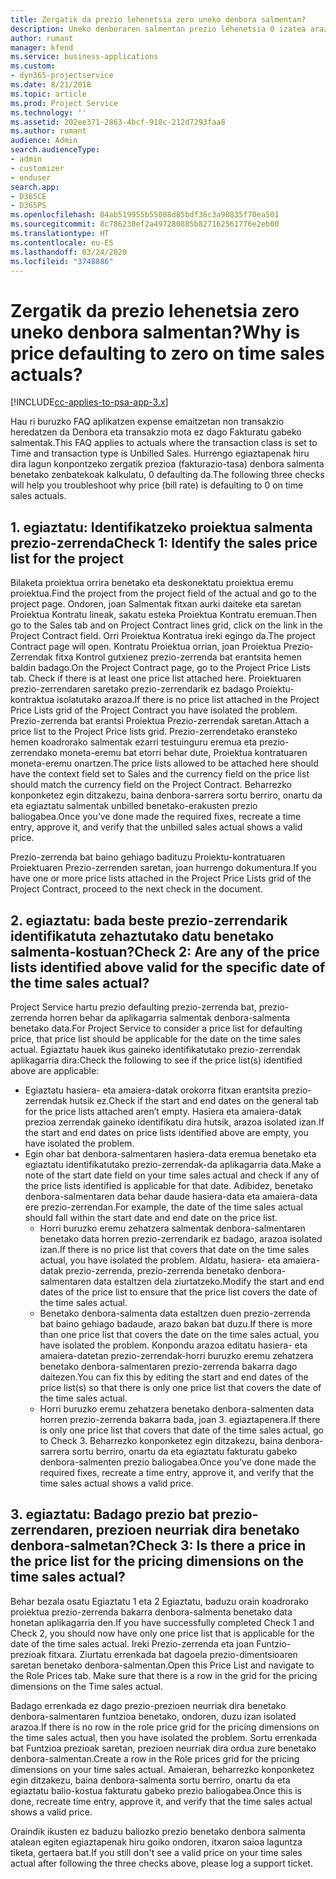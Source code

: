 ```yaml
---
title: Zergatik da prezio lehenetsia zero uneko denbora salmentan?
description: Uneko denboraren salmentan prezio lehenetsia 0 izatea arazoa konpontzeko.
author: rumant
manager: kfend
ms.service: business-applications
ms.custom:
- dyn365-projectservice
ms.date: 8/21/2018
ms.topic: article
ms.prod: Project Service
ms.technology: ''
ms.assetid: 202ee371-2863-4bcf-918c-212d7293faa8
ms.author: rumant
audience: Admin
search.audienceType:
- admin
- customizer
- enduser
search.app:
- D365CE
- D365PS
ms.openlocfilehash: 04ab519955b55088d85bdf36c3a90835f70ea501
ms.sourcegitcommit: 8c786230ef2a497280885b827162561776e2eb00
ms.translationtype: HT
ms.contentlocale: eu-ES
ms.lasthandoff: 03/24/2020
ms.locfileid: "3748886"
---
```

# <a name="why-is-price-defaulting-to-zero-on-time-sales-actuals"></a><span data-ttu-id="5ccdb-103">Zergatik da prezio lehenetsia zero uneko denbora salmentan?</span><span class="sxs-lookup"><span data-stu-id="5ccdb-103">Why is price defaulting to zero on time sales actuals?</span></span>

[!INCLUDE[cc-applies-to-psa-app-3.x](../includes/cc-applies-to-psa-app-3x.md)]

<span data-ttu-id="5ccdb-104">Hau ri buruzko FAQ aplikatzen expense emaitzetan non transakzio heredatzen da Denbora eta transakzio mota ez dago Fakturatu gabeko salmentak.</span><span class="sxs-lookup"><span data-stu-id="5ccdb-104">This FAQ applies to actuals where the transaction class is set to Time and transaction type is Unbilled Sales.</span></span> <span data-ttu-id="5ccdb-105">Hurrengo egiaztapenak hiru dira lagun konpontzeko zergatik prezioa (fakturazio-tasa) denbora salmenta benetako zenbatekoak kalkulatu, 0 defaulting da.</span><span class="sxs-lookup"><span data-stu-id="5ccdb-105">The following three checks will help you troubleshoot why price (bill rate) is defaulting to 0 on time sales actuals.</span></span>

## <a name="check-1-identify-the-sales-price-list-for-the-project"></a><span data-ttu-id="5ccdb-106">1. egiaztatu: Identifikatzeko proiektua salmenta prezio-zerrenda</span><span class="sxs-lookup"><span data-stu-id="5ccdb-106">Check 1: Identify the sales price list for the project</span></span>

<span data-ttu-id="5ccdb-107">Bilaketa proiektua orrira benetako eta deskonektatu proiektua eremu proiektua.</span><span class="sxs-lookup"><span data-stu-id="5ccdb-107">Find the project from the project field of the actual and go to the project page.</span></span> <span data-ttu-id="5ccdb-108">Ondoren, joan Salmentak fitxan aurki daiteke eta saretan Proiektua Kontratu lineak, sakatu esteka Proiektua Kontratu eremuan.</span><span class="sxs-lookup"><span data-stu-id="5ccdb-108">Then go to the Sales tab and on Project Contract lines grid, click on the link in the Project Contract field.</span></span> <span data-ttu-id="5ccdb-109">Orri Proiektua Kontratua ireki egingo da.</span><span class="sxs-lookup"><span data-stu-id="5ccdb-109">The project Contract page will open.</span></span> <span data-ttu-id="5ccdb-110">Kontratu Proiektua orrian, joan Proiektua Prezio-Zerrendak fitxa Kontrol gutxienez prezio-zerrenda bat erantsita hemen baldin badago.</span><span class="sxs-lookup"><span data-stu-id="5ccdb-110">On the Project Contract page, go to the Project Price Lists tab. Check if there is at least one price list attached here.</span></span> <span data-ttu-id="5ccdb-111">Proiektuaren prezio-zerrendaren saretako prezio-zerrendarik ez badago Proiektu-kontraktua isolatutako arazoa.</span><span class="sxs-lookup"><span data-stu-id="5ccdb-111">If there is no price list attached in the Project Price Lists grid of the Project Contract you have isolated the problem.</span></span> <span data-ttu-id="5ccdb-112">Prezio-zerrenda bat erantsi Proiektua Prezio-zerrendak saretan.</span><span class="sxs-lookup"><span data-stu-id="5ccdb-112">Attach a price list to the Project Price lists grid.</span></span> <span data-ttu-id="5ccdb-113">Prezio-zerrendetako eransteko hemen koadrorako salmentak ezarri testuinguru eremua eta prezio-zerrendako moneta-eremu bat etorri behar dute, Proiektua kontratuaren moneta-eremu onartzen.</span><span class="sxs-lookup"><span data-stu-id="5ccdb-113">The price lists allowed to be attached here should have the context field set to Sales and the currency field on the price list should match the currency field on the Project Contract.</span></span> <span data-ttu-id="5ccdb-114">Beharrezko konponketez egin ditzakezu, baina denbora-sarrera sortu berriro, onartu da eta egiaztatu salmentak unbilled benetako-erakusten prezio baliogabea.</span><span class="sxs-lookup"><span data-stu-id="5ccdb-114">Once you’ve done made the required fixes, recreate a time entry, approve it, and verify that the unbilled sales actual shows a valid price.</span></span> 

<span data-ttu-id="5ccdb-115">Prezio-zerrenda bat baino gehiago badituzu Proiektu-kontratuaren Proiektuaren Prezio-zerrenden saretan, joan hurrengo dokumentura.</span><span class="sxs-lookup"><span data-stu-id="5ccdb-115">If you have one or more price lists attached in the Project Price Lists grid of the Project Contract, proceed to the next check in the document.</span></span>

## <a name="check-2-are-any-of-the-price-lists-identified-above-valid-for-the-specific-date-of-the-time-sales-actual"></a><span data-ttu-id="5ccdb-116">2. egiaztatu: bada beste prezio-zerrendarik identifikatuta zehaztutako datu benetako salmenta-kostuan?</span><span class="sxs-lookup"><span data-stu-id="5ccdb-116">Check 2: Are any of the price lists identified above valid for the specific date of the time sales actual?</span></span>

<span data-ttu-id="5ccdb-117">Project Service hartu prezio defaulting prezio-zerrenda bat, prezio-zerrenda horren behar da aplikagarria salmentak denbora-salmenta benetako data.</span><span class="sxs-lookup"><span data-stu-id="5ccdb-117">For Project Service to consider a price list for defaulting price, that price list should be applicable for the date on the time sales actual.</span></span> <span data-ttu-id="5ccdb-118">Egiaztatu hauek ikus gaineko identifikatutako prezio-zerrendak aplikagarria dira:</span><span class="sxs-lookup"><span data-stu-id="5ccdb-118">Check the following to see if the price list(s) identified above are applicable:</span></span>
- <span data-ttu-id="5ccdb-119">Egiaztatu hasiera- eta amaiera-datak orokorra fitxan erantsita prezio-zerrendak hutsik ez.</span><span class="sxs-lookup"><span data-stu-id="5ccdb-119">Check if the start and end dates on the general tab for the price lists attached aren’t empty.</span></span> <span data-ttu-id="5ccdb-120">Hasiera eta amaiera-datak prezioa zerrendak gaineko identifikatu dira hutsik, arazoa isolated izan.</span><span class="sxs-lookup"><span data-stu-id="5ccdb-120">If the start and end dates on price lists identified above are empty, you have isolated the problem.</span></span> 
- <span data-ttu-id="5ccdb-121">Egin ohar bat denbora-salmentaren hasiera-data eremua benetako eta egiaztatu identifikatutako prezio-zerrendak-da aplikagarria data.</span><span class="sxs-lookup"><span data-stu-id="5ccdb-121">Make a note of the start date field on your time sales actual and check if any of the price lists identified is applicable for that date.</span></span> <span data-ttu-id="5ccdb-122">Adibidez, benetako denbora-salmentaren data behar daude hasiera-data eta amaiera-data ere prezio-zerrendan.</span><span class="sxs-lookup"><span data-stu-id="5ccdb-122">For example, the date of the time sales actual should fall within the start date and end date on the price list.</span></span> 
    - <span data-ttu-id="5ccdb-123">Horri buruzko eremu zehatzera salmentak denbora-salmentaren benetako data horren prezio-zerrendarik ez badago, arazoa isolated izan.</span><span class="sxs-lookup"><span data-stu-id="5ccdb-123">If there is no price list that covers that date on the time sales actual, you have isolated the problem.</span></span> <span data-ttu-id="5ccdb-124">Aldatu, hasiera- eta amaiera-datak prezio-zerrenda, prezio-zerrenda benetako denbora-salmentaren data estaltzen dela ziurtatzeko.</span><span class="sxs-lookup"><span data-stu-id="5ccdb-124">Modify the start and end dates of the price list to ensure that the price list covers the date of the time sales actual.</span></span> 
    - <span data-ttu-id="5ccdb-125">Benetako denbora-salmenta data estaltzen duen prezio-zerrenda bat baino gehiago badaude, arazo bakan bat duzu.</span><span class="sxs-lookup"><span data-stu-id="5ccdb-125">If there is more than one price list that covers the date on the time sales actual, you have isolated the problem.</span></span> <span data-ttu-id="5ccdb-126">Konpondu arazoa editatu hasiera- eta amaiera-datetan prezio-zerrendak-horri buruzko eremu zehatzera benetako denbora-salmentaren prezio-zerrenda bakarra dago daitezen.</span><span class="sxs-lookup"><span data-stu-id="5ccdb-126">You can fix this by editing the start and end dates of the price list(s) so that there is only one price list that covers the date of the time sales actual.</span></span> 
    - <span data-ttu-id="5ccdb-127">Horri buruzko eremu zehatzera benetako denbora-salmenten data horren prezio-zerrenda bakarra bada, joan 3. egiaztapenera.</span><span class="sxs-lookup"><span data-stu-id="5ccdb-127">If there is only one price list that covers that date of the time sales actual, go to Check 3.</span></span>
<span data-ttu-id="5ccdb-128">Beharrezko konponketez egin ditzakezu, baina denbora-sarrera sortu berriro, onartu da eta egiaztatu fakturatu gabeko denbora-salmenten prezio baliogabea.</span><span class="sxs-lookup"><span data-stu-id="5ccdb-128">Once you’ve done made the required fixes, recreate a time entry, approve it, and verify that the time sales actual shows a valid price.</span></span>

## <a name="check-3-is-there-a-price-in-the-price-list-for-the-pricing-dimensions-on-the-time-sales-actual"></a><span data-ttu-id="5ccdb-129">3. egiaztatu: Badago prezio bat prezio-zerrendaren, prezioen neurriak dira benetako denbora-salmetan?</span><span class="sxs-lookup"><span data-stu-id="5ccdb-129">Check 3: Is there a price in the price list for the pricing dimensions on the time sales actual?</span></span>

<span data-ttu-id="5ccdb-130">Behar bezala osatu Egiaztatu 1 eta 2 Egiaztatu, baduzu orain koadrorako proiektua prezio-zerrenda bakarra denbora-salmenta benetako data honetan aplikagarria den.</span><span class="sxs-lookup"><span data-stu-id="5ccdb-130">If you have successfully completed Check 1 and Check 2, you should now have only one price list that is applicable for the date of the time sales actual.</span></span> <span data-ttu-id="5ccdb-131">Ireki Prezio-zerrenda eta joan Funtzio-prezioak fitxara. Ziurtatu errenkada bat dagoela prezio-dimentsioaren saretan benetako denbora-salmentan.</span><span class="sxs-lookup"><span data-stu-id="5ccdb-131">Open this Price List and navigate to the Role Prices tab. Make sure that there is a row in the grid for the pricing dimensions on the Time sales actual.</span></span>

<span data-ttu-id="5ccdb-132">Badago errenkada ez dago prezio-prezioen neurriak dira benetako denbora-salmentaren funtzioa benetako, ondoren, duzu izan isolated arazoa.</span><span class="sxs-lookup"><span data-stu-id="5ccdb-132">If there is no row in the role price grid for the pricing dimensions on the time sales actual, then you have isolated the problem.</span></span> <span data-ttu-id="5ccdb-133">Sortu errenkada bat Funtzioa prezioak saretan, prezioen neurriak dira ordua zure benetako denbora-salmentan.</span><span class="sxs-lookup"><span data-stu-id="5ccdb-133">Create a row in the Role prices grid for the pricing dimensions on your time sales actual.</span></span> <span data-ttu-id="5ccdb-134">Amaieran, beharrezko konponketez egin ditzakezu, baina denbora-salmenta sortu berriro, onartu da eta egiaztatu balio-kostua fakturatu gabeko prezio baliogabea.</span><span class="sxs-lookup"><span data-stu-id="5ccdb-134">Once this is done, recreate time entry, approve it, and verify that the time sales actual shows a valid price.</span></span>

<span data-ttu-id="5ccdb-135">Oraindik ikusten ez baduzu baliozko prezio benetako denbora salmenta atalean egiten egiaztapenak hiru goiko ondoren, itxaron saioa laguntza tiketa, gertaera bat.</span><span class="sxs-lookup"><span data-stu-id="5ccdb-135">If you still don't see a valid price on your time sales actual after following the three checks above, please log a support ticket.</span></span> 

